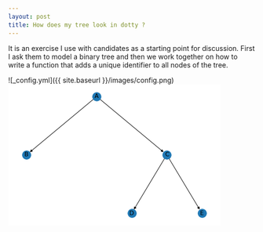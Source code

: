 ```yaml
---
layout: post
title: How does my tree look in dotty ?
---
```


It is an exercise I use with candidates as a starting point for discussion. First I ask them to model a binary tree and then we work together on how to write a function that adds a unique identifier to all nodes of the tree.

![_config.yml]({{ site.baseurl }}/images/config.png)
![hierarchy1.png](2020-11-7-Dotty/hierarchy1.png)